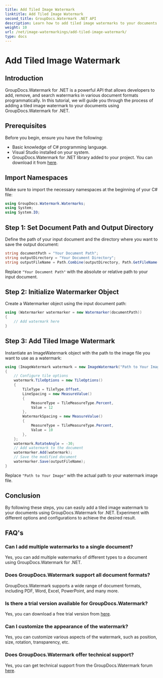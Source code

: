 ```yaml
---
title: Add Tiled Image Watermark
linktitle: Add Tiled Image Watermark
second_title: GroupDocs.Watermark .NET API
description: Learn how to add tiled image watermarks to your documents using GroupDocs.Watermark for .NET. Easy, efficient, and customizable.
weight: 10
url: /net/image-watermarkings/add-tiled-image-watermark/
type: docs
---
```

# Add Tiled Image Watermark

## Introduction
GroupDocs.Watermark for .NET is a powerful API that allows developers to add, remove, and search watermarks in various document formats programmatically. In this tutorial, we will guide you through the process of adding a tiled image watermark to your documents using GroupDocs.Watermark for .NET.
## Prerequisites
Before you begin, ensure you have the following:
- Basic knowledge of C# programming language.
- Visual Studio installed on your system.
- GroupDocs.Watermark for .NET library added to your project. You can download it from [here](https://releases.groupdocs.com/Watermark/net/).

## Import Namespaces
Make sure to import the necessary namespaces at the beginning of your C# file:
```csharp
using GroupDocs.Watermark.Watermarks;
using System;
using System.IO;
```
## Step 1: Set Document Path and Output Directory
Define the path of your input document and the directory where you want to save the output document:
```csharp
string documentPath = "Your Document Path";
string outputDirectory = "Your Document Directory";
string outputFileName = Path.Combine(outputDirectory, Path.GetFileName(documentPath));
```
Replace `"Your Document Path"` with the absolute or relative path to your input document.
## Step 2: Initialize Watermarker Object
Create a Watermarker object using the input document path:
```csharp
using (Watermarker watermarker = new Watermarker(documentPath))
{
    // Add watermark here
}
```
## Step 3: Add Tiled Image Watermark
Instantiate an ImageWatermark object with the path to the image file you want to use as a watermark:
```csharp
using (ImageWatermark watermark = new ImageWatermark("Path to Your Image"))
{
    // Configure tile options
    watermark.TileOptions = new TileOptions()
    {
        TileType = TileType.Offset,
        LineSpacing = new MeasureValue()
        {
            MeasureType = TileMeasureType.Percent,
            Value = 12
        },
        WatermarkSpacing = new MeasureValue()
        {
            MeasureType = TileMeasureType.Percent,
            Value = 10
        },
    };
    watermark.RotateAngle = -30;
    // Add watermark to the document
    watermarker.Add(watermark);
    // Save the modified document
    watermarker.Save(outputFileName);
}
```
Replace `"Path to Your Image"` with the actual path to your watermark image file.

## Conclusion
By following these steps, you can easily add a tiled image watermark to your documents using GroupDocs.Watermark for .NET. Experiment with different options and configurations to achieve the desired result.
## FAQ's
### Can I add multiple watermarks to a single document?
Yes, you can add multiple watermarks of different types to a document using GroupDocs.Watermark for .NET.
### Does GroupDocs.Watermark support all document formats?
GroupDocs.Watermark supports a wide range of document formats, including PDF, Word, Excel, PowerPoint, and many more.
### Is there a trial version available for GroupDocs.Watermark?
Yes, you can download a free trial version from [here](https://releases.groupdocs.com/).
### Can I customize the appearance of the watermark?
Yes, you can customize various aspects of the watermark, such as position, size, rotation, transparency, etc.
### Does GroupDocs.Watermark offer technical support?
Yes, you can get technical support from the GroupDocs.Watermark forum [here](https://forum.groupdocs.com/c/watermark/19).
